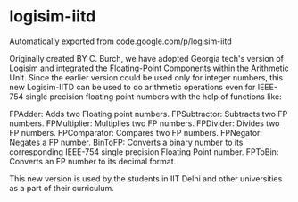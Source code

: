 # logisim-iitd
Automatically exported from code.google.com/p/logisim-iitd

Originally created BY C. Burch, we have adopted Georgia tech's version of Logisim and integrated the Floating-Point Components within the Arithmetic Unit. Since the earlier version could be used only for integer numbers, this new Logisim-IITD can be used to do arithmetic operations even for IEEE-754 single precision floating point numbers with the help of functions like:

FPAdder: Adds two Floating point numbers. FPSubtractor: Subtracts two FP numbers. FPMultiplier: Multiplies two FP numbers. FPDivider: Divides two FP numbers. FPComparator: Compares two FP numbers. FPNegator: Negates a FP number. BinToFP: Converts a binary number to its corresponding IEEE-754 single precision Floating Point number. FPToBin: Converts an FP number to its decimal format.

This new version is used by the students in IIT Delhi and other universities as a part of their curriculum.
